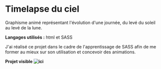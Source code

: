 <h1>Timelapse du ciel</h1>
<p>Graphisme animé représentant l'évolution d'une journée, du levé du soleil au levé de la lune.</p>
<p><b>Langages utilisés :</b> html et SASS</p>
<p>J'ai réalisé ce projet dans le cadre de l'apprentissage de SASS afin de me former au mieux sur son utilisation et concevoir des animations.<br>

<b>Projet visible ![ici](https://sky-timelapse-d08f5.web.app/)
